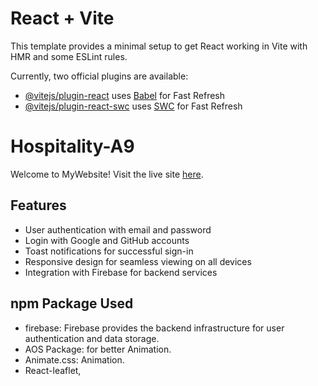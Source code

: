 # React + Vite

This template provides a minimal setup to get React working in Vite with HMR and some ESLint rules.

Currently, two official plugins are available:

- [@vitejs/plugin-react](https://github.com/vitejs/vite-plugin-react/blob/main/packages/plugin-react/README.md) uses [Babel](https://babeljs.io/) for Fast Refresh
- [@vitejs/plugin-react-swc](https://github.com/vitejs/vite-plugin-react-swc) uses [SWC](https://swc.rs/) for Fast Refresh

# Hospitality-A9

Welcome to MyWebsite! Visit the live site [here]().

## Features

- User authentication with email and password
- Login with Google and GitHub accounts
- Toast notifications for successful sign-in
- Responsive design for seamless viewing on all devices
- Integration with Firebase for backend services

## npm Package Used

- firebase: Firebase provides the backend infrastructure for user authentication and data storage.
- AOS Package: for better Animation.
- Animate.css: Animation.
- React-leaflet,


